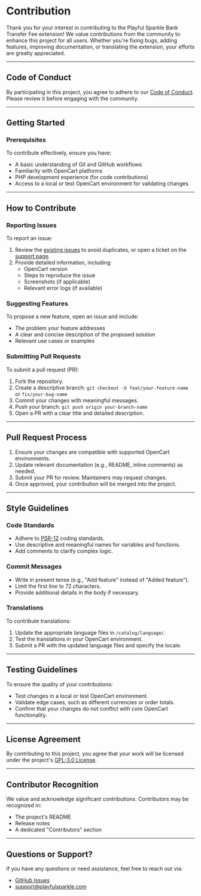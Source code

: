# Contribution

Thank you for your interest in contributing to the Playful Sparkle Bank Transfer Fee extension! We value contributions from the community to enhance this project for all users. Whether you're fixing bugs, adding features, improving documentation, or translating the extension, your efforts are greatly appreciated.

---

## Code of Conduct

By participating in this project, you agree to adhere to our [Code of Conduct](https://github.com/playfulsparkle/.github/blob/main/CODE_OF_CONDUCT.md). Please review it before engaging with the community.

---

## Getting Started

### Prerequisites

To contribute effectively, ensure you have:

- A basic understanding of Git and GitHub workflows
- Familiarity with OpenCart platforms
- PHP development experience (for code contributions)
- Access to a local or test OpenCart environment for validating changes

---

## How to Contribute

### Reporting Issues

To report an issue:

1. Review the [existing issues](https://github.com/playfulsparkle/oc3_bank_transfer_fee/issues) to avoid duplicates, or open a ticket on the [support page](https://support.playfulsparkle.com/).
2. Provide detailed information, including:
   - OpenCart version
   - Steps to reproduce the issue
   - Screenshots (if applicable)
   - Relevant error logs (if available)

### Suggesting Features

To propose a new feature, open an issue and include:

- The problem your feature addresses
- A clear and concise description of the proposed solution
- Relevant use cases or examples

### Submitting Pull Requests

To submit a pull request (PR):

1. Fork the repository.
2. Create a descriptive branch:
   `git checkout -b feat/your-feature-name` or `fix/your-bug-name`
3. Commit your changes with meaningful messages.
4. Push your branch:
   `git push origin your-branch-name`
5. Open a PR with a clear title and detailed description.

---

## Pull Request Process

1. Ensure your changes are compatible with supported OpenCart environments.
2. Update relevant documentation (e.g., README, inline comments) as needed.
3. Submit your PR for review. Maintainers may request changes.
4. Once approved, your contribution will be merged into the project.

---

## Style Guidelines

### Code Standards

- Adhere to [PSR-12](https://www.php-fig.org/psr/psr-12/) coding standards.
- Use descriptive and meaningful names for variables and functions.
- Add comments to clarify complex logic.

### Commit Messages

- Write in present tense (e.g., "Add feature" instead of "Added feature").
- Limit the first line to 72 characters.
- Provide additional details in the body if necessary.

### Translations

To contribute translations:

1. Update the appropriate language files in `/catalog/language/`.
2. Test the translations in your OpenCart environment.
3. Submit a PR with the updated language files and specify the locale.

---

## Testing Guidelines

To ensure the quality of your contributions:

- Test changes in a local or test OpenCart environment.
- Validate edge cases, such as different currencies or order totals.
- Confirm that your changes do not conflict with core OpenCart functionality.

---

## License Agreement

By contributing to this project, you agree that your work will be licensed under the project's [GPL-3.0 License](LICENSE).

---

## Contributor Recognition

We value and acknowledge significant contributions. Contributors may be recognized in:

- The project's README
- Release notes
- A dedicated "Contributors" section

---

## Questions or Support?

If you have any questions or need assistance, feel free to reach out via:

- [GitHub Issues](https://github.com/playfulsparkle/oc3_bank_transfer_fee/issues)
- [support@playfulsparkle.com](mailto:support@playfulsparkle.com)
